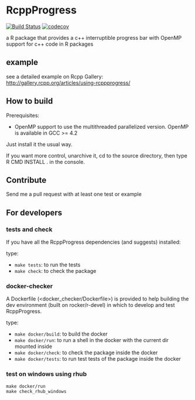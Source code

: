 # RcppProgress
[![Build Status](https://travis-ci.org/kforner/rcpp_progress.svg?branch=dev)](https://travis-ci.org/kforner/rcpp_progress?branch=dev)
[![codecov](https://codecov.io/github/kforner/rcpp_progress/coverage.svg?branch=dev)](https://codecov.io/github/kforner/rcpp_progress?branch=dev)

a R package that provides a c++ interruptible progress bar with OpenMP support for c++ code in R packages

## example
see a detailed example on Rcpp Gallery:
http://gallery.rcpp.org/articles/using-rcppprogress/

## How to build

Prerequisites:

- OpenMP support to use the multithreaded parallelized version. OpenMP is available in GCC >= 4.2

Just install it the usual way.

If you want more control, unarchive it, cd to the source directory, then type
R CMD INSTALL . in the console.


## Contribute
Send me a pull request with at least one test or example


## For developers

### tests and check

If you have all the RcppProgress dependencies (and suggests) installed:

type:
 - `make tests`: to run the tests
 - `make check`: to check the package

### docker-checker

A Dockerfile (<docker_checker/Dockerfile>) is provided to help building the
dev environment (built on rocker/r-devel) in which to develop
and test RcppProgress.

type:

 - `make docker/build`: to build the docker
 - `make docker/run`: to run a shell in the docker with the current dir mounted
 	inside
 - `make docker/check`: to check the package inside the docker
 - `make docker/tests`: to run test tests of the package inside the docker

### test on windows using rhub

```
make docker/run
make check_rhub_windows
```


